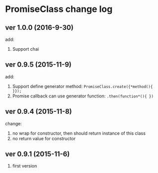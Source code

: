 PromiseClass change log
====================

## ver 1.0.0 (2016-9-30)

add:

1. Support chai

## ver 0.9.5 (2015-11-9)

add:

1. Support define generator method: `PromiseClass.create({*method(){ }});`
2. Promise callback can use generator function: `.then(function*(){ })`

## ver 0.9.4 (2015-11-8)

change:

1. no wrap for constructor, then should return instance of this class
2. no return value for constructor

## ver 0.9.1 (2015-11-6)

1. first version
